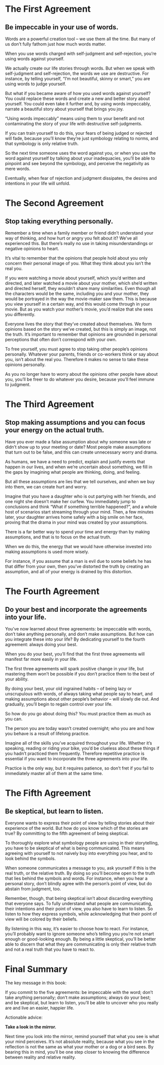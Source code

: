 # The First Agreement
## Be impeccable in your use of words.

Words are a powerful creation tool – we use them all the time. But many of us don’t fully fathom just how much words matter.

When you use words charged with self-judgment and self-rejection, you’re using words against yourself.

We actually create our life stories through words. But when we speak with self-judgment and self-rejection, the words we use are destructive. For instance, by telling yourself, “I’m not beautiful, skinny or smart,” you are using words to judge yourself.

But what if you became aware of how you used words against yourself? You could replace these words and create a new and better story about yourself. You could even take it further and, by using words impeccably, narrate a beautiful story about yourself that brings you joy.

“Using words impeccably” means using them to your benefit and not contaminating the story of your life with destructive self-judgments.

If you can train yourself to do this, your fears of being judged or rejected will fade, because you’ll know they’re just symbology relating to norms, and that symbology is only relative truth.

So the next time someone uses the word against you, or when you use the word against yourself by talking about your inadequacies, you’ll be able to pinpoint and see beyond the symbology, and perceive the negativity as mere words.

Eventually, when fear of rejection and judgment dissipates, the desires and intentions in your life will unfold.

# The Second Agreement
## Stop taking everything personally.

Remember a time when a family member or friend didn’t understand your way of thinking, and how hurt or angry you felt about it? We’ve all experienced this. But there’s really no use in taking misunderstandings or negative opinions to heart.

It’s vital to remember that the opinions that people hold about you only concern their personal image of you. What they think about you isn’t the real you.

If you were watching a movie about yourself, which you’d written and directed, and later watched a movie about your mother, which she’d written and directed herself, they wouldn’t share many similarities. Even though all the characters would be the same, including you and your mother, they would be portrayed in the way the movie-maker saw them. This is because you view yourself in a certain way, and this would come through in your movie. But as you watch your mother’s movie, you’d realize that she sees you differently.

Everyone lives the story that they’ve created about themselves. We form opinions based on the story we’ve created, but this is simply an image, not the truth. It’s important to remember that opinions are grounded in personal perceptions that often don’t correspond with your own.

To free yourself, you must agree to stop taking other people’s opinions personally. Whatever your parents, friends or co-workers think or say about you, isn’t about the real you. Therefore it makes no sense to take these opinions personally.

As you no longer have to worry about the opinions other people have about you, you’ll be freer to do whatever you desire, because you’ll feel immune to judgment.

# The Third Agreement
## Stop making assumptions and you can focus your energy on the actual truth.

Have you ever made a false assumption about why someone was late or didn’t show up to your meeting or date? Most people make assumptions that turn out to be false, and this can create unnecessary worry and drama.

As humans, we have a need to predict, explain and justify events that happen in our lives, and when we’re uncertain about something, we fill in the gaps by imagining what people are thinking, doing, and feeling.

But all these assumptions are lies that we tell ourselves, and when we buy into them, we can create hurt and worry.

Imagine that you have a daughter who is out partying with her friends, and one night she doesn’t make her curfew. You immediately jump to conclusions and think “What if something terrible happened?”, and a whole host of scenarios start streaming through your mind. Then, a few minutes later, your daughter arrives home safely with a big smile on her face, proving that the drama in your mind was created by your assumptions.

There is a far better way to spend your time and energy than by making assumptions, and that is to focus on the actual truth.

When we do this, the energy that we would have otherwise invested into making assumptions is used more wisely.

For instance, if you assume that a man is evil due to some beliefs he has that differ from your own, then you’ve distorted the truth by creating an assumption, and all of your energy is drained by this distortion.

# The Fourth Agreement
## Do your best and incorporate the agreements into your life.

You’ve now learned about three agreements: be impeccable with words, don’t take anything personally, and don’t make assumptions. But how can you integrate these into your life? By dedicating yourself to the fourth agreement: always doing your best.

When you do your best, you’ll find that the first three agreements will manifest far more easily in your life.

The first three agreements will spark positive change in your life, but mastering them won’t be possible if you don’t practice them to the best of your ability.

By doing your best, your old ingrained habits – of being lazy or unscrupulous with words, of always taking what people say to heart, and making assumptions about other people’s behavior – will slowly die out. And gradually, you’ll begin to regain control over your life.

So how do you go about doing this? You must practice them as much as you can.

The person you are today wasn’t created overnight; who you are and how you behave is a result of lifelong practice.

Imagine all of the skills you’ve acquired throughout your life. Whether it’s speaking, reading or riding your bike, you’d be clueless about these things if you hadn’t practiced them frequently. Therefore repetitive practice is essential if you want to incorporate the three agreements into your life.

Practice is the only way, but it requires patience, so don’t fret if you fail to immediately master all of them at the same time.

# The Fifth Agreement
## Be skeptical, but learn to listen.

Everyone wants to express their point of view by telling stories about their experience of the world. But how do you know which of the stories are true? By committing to the fifth agreement of being skeptical.

To thoroughly explore what symbology people are using in their storytelling, you have to be skeptical of what is being communicated. This means agreeing with yourself to not naively buy into everything you hear, and to look behind the symbols.

When someone communicates a message to you, ask yourself if this is the real truth, or the relative truth. By doing so you’ll become open to the truth that lies behind the symbols and words. For instance, when you hear a personal story, don’t blindly agree with the person’s point of view, but do abstain from judgment, too.

Remember, though, that being skeptical isn’t about discarding everything that everyone says. To fully understand what people are communicating, their intentions and their point of view, you also have to learn to listen. So listen to how they express symbols, while acknowledging that their point of view will be colored by their beliefs.

By listening in this way, it’s easier to choose how to react. For instance, you’ll probably want to ignore someone who’s telling you you’re not smart enough or good-looking enough. By being a little skeptical, you’ll be better able to discern that what they are communicating is only their relative truth and not a real truth that you have to react to.

# Final Summary

The key message in this book:

If you commit to the five agreements: be impeccable with the word; don’t take anything personally; don’t make assumptions; always do your best; and be skeptical, but learn to listen, you’ll be able to uncover who you really are and live an easier, happier life.

Actionable advice:

**Take a look in the mirror.**

Next time you look into the mirror, remind yourself that what you see is what your mind perceives. It’s not absolute reality, because what you see in the reflection is not the same as what your mother or a dog or a bird sees. By bearing this in mind, you’ll be one step closer to knowing the difference between reality and relative reality.
